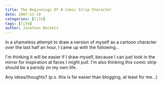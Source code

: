 ```yaml
---
title: The Beginnings Of A Comic Strip Character
date: 2007-11-19
categories: [life]
tags: [life]
author: Jonathan Beckett
---
```


In a shameless attempt to draw a version of myself as a cartoon character over the last half an hour, I came up with the following...

I'm thinking it will be easier if I draw myself, because I can just look in the mirror for inspiration at faces I might pull. I'm also thinking this comic strip should be a parody on my own life.

Any ideas/thoughts? (p.s. this is far easier than blogging, at least for me...)